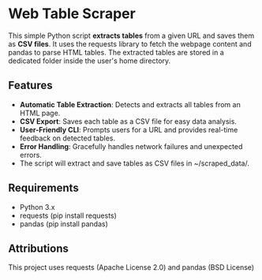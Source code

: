 # Web Table Scraper

This simple Python script **extracts tables** from a given URL and saves them as **CSV files**. It uses the requests library to fetch the webpage content and pandas to parse HTML tables. The extracted tables are stored in a dedicated folder inside the user's home directory.

## Features
- **Automatic Table Extraction**: Detects and extracts all tables from an HTML page.
- **CSV Export**: Saves each table as a CSV file for easy data analysis.
- **User-Friendly CLI**: Prompts users for a URL and provides real-time feedback on detected tables.
- **Error Handling**: Gracefully handles network failures and unexpected errors.
- The script will extract and save tables as CSV files in ~/scraped_data/.

## Requirements
- Python 3.x
- requests (pip install requests)
- pandas (pip install pandas)

## Attributions
This project uses requests (Apache License 2.0) and pandas (BSD License)
